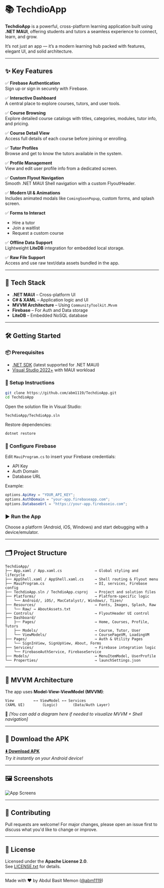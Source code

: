 # 📚 TechdioApp

**TechdioApp** is a powerful, cross-platform learning application built using **.NET MAUI**, offering students and tutors a seamless experience to connect, learn, and grow.

It’s not just an app — it’s a modern learning hub packed with features, elegant UI, and solid architecture.

---

## ✨ Key Features

✅ **Firebase Authentication**\
Sign up or sign in securely with Firebase.

✅ **Interactive Dashboard**\
A central place to explore courses, tutors, and user tools.

✅ **Course Browsing**\
Explore detailed course catalogs with titles, categories, modules, tutor info, and pricing.

✅ **Course Detail View**\
Access full details of each course before joining or enrolling.

✅ **Tutor Profiles**\
Browse and get to know the tutors available in the system.

✅ **Profile Management**\
View and edit user profile info from a dedicated screen.

✅ **Custom Flyout Navigation**\
Smooth .NET MAUI Shell navigation with a custom FlyoutHeader.

✅ **Modern UI & Animations**\
Includes animated modals like `ComingSoonPopup`, custom forms, and splash screen.

✅ **Forms to Interact**

- Hire a tutor
- Join a waitlist
- Request a custom course

✅ **Offline Data Support**\
Lightweight **LiteDB** integration for embedded local storage.

✅ **Raw File Support**\
Access and use raw text/data assets bundled in the app.

---

## 🧠 Tech Stack

- **.NET MAUI** – Cross-platform UI
- **C# & XAML** – Application logic and UI
- **MVVM Architecture** – Using `CommunityToolkit.Mvvm`
- **Firebase** – For Auth and Data storage
- **LiteDB** – Embedded NoSQL database

---

## 🛠️ Getting Started

### 📦 Prerequisites

- [.NET SDK](https://dotnet.microsoft.com/en-us/download) (latest supported for .NET MAUI)
- [Visual Studio 2022+](https://visualstudio.microsoft.com/) with MAUI workload

### 🔧 Setup Instructions

```bash
git clone https://github.com/abm1119/TechdioApp.git
cd TechdioApp
```

Open the solution file in Visual Studio:

```
TechdioApp/TechdioApp.sln
```

Restore dependencies:

```bash
dotnet restore
```

### 🔑 Configure Firebase

Edit `MauiProgram.cs` to insert your Firebase credentials:

- API Key
- Auth Domain
- Database URL

Example:

```csharp
options.ApiKey = "YOUR_API_KEY";
options.AuthDomain = "your-app.firebaseapp.com";
options.DatabaseUrl = "https://your-app.firebaseio.com";
```

### ▶️ Run the App

Choose a platform (Android, iOS, Windows) and start debugging with a device/emulator.

---

## 🗂️ Project Structure

```text
TechdioApp/
├── App.xaml / App.xaml.cs               → Global styling and lifecycle
├── AppShell.xaml / AppShell.xaml.cs     → Shell routing & Flyout menu
├── MauiProgram.cs                       → DI, services, Firebase config
├── TechdioApp.sln / TechdioApp.csproj   → Project and solution files
├── Platforms/                           → Platform-specific logic
│   └── Android/, iOS/, MacCatalyst/, Windows/, Tizen/
├── Resources/                           → Fonts, Images, Splash, Raw
│   └── Raw/ → AboutAssets.txt
├── Controls/                            → FlyoutHeader UI control
├── Dashboard/
│   ├── Pages/                           → Home, Courses, Profile, Tutors
│   ├── Models/                          → Course, Tutor, User
│   └── ViewModels/                      → CoursePageVM, LoadingVM
├── Pages/                               → Auth & Utility Pages
│   └── SignInView, SignUpView, About, Forms
├── Services/                            → Firebase integration logic
│   └── FirebaseAuthService, FirebaseService
├── Models/                              → MenuItemModel, UserProfile
└── Properties/                          → launchSettings.json
```

---

## 🧱 MVVM Architecture

The app uses **Model-View-ViewModel (MVVM)**:

```
View         ←→ ViewModel ←→ Services
(XAML UI)        (Logic)       (Data/Auth Layer)
```

📌 *[You can add a diagram here if needed to visualize MVVM + Shell navigation]*

---

## 📱 Download the APK

[**⬇️ Download APK**](insert_apk_link_here)\
*Try it instantly on your Android device!*

---


## 🖼️ Screenshots
![App Screens](./Techdio-AppScreens.png)

---

## 🤝 Contributing

Pull requests are welcome! For major changes, please open an issue first to discuss what you'd like to change or improve.

---

## 📄 License

Licensed under the **Apache License 2.0**.\
See [LICENSE.txt](./LICENSE.txt) for details.

---

Made with ❤️ by Abdul Basit Memon ([@abm1119](https://github.com/abm1119))
